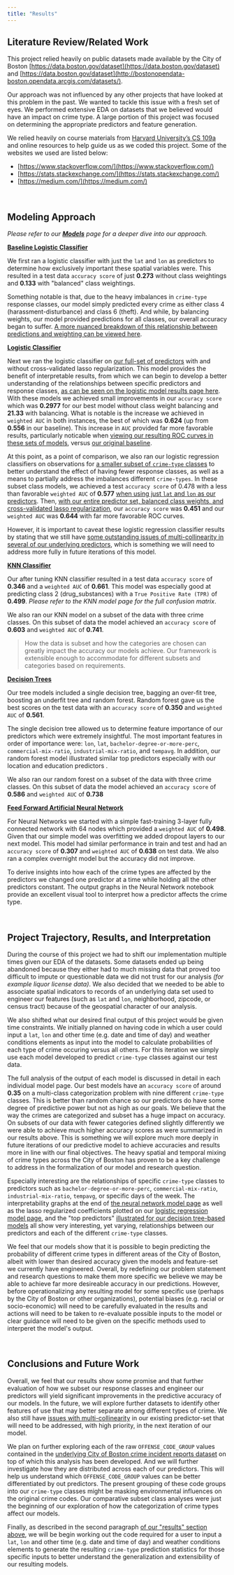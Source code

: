 ```yaml
---
title: "Results"
---
```


## Literature Review/Related Work

This project relied heavily on public datasets made available by the City of Boston [https://data.boston.gov/dataset](https://data.boston.gov/dataset) and [https://data.boston.gov/dataset](http://bostonopendata-boston.opendata.arcgis.com/datasets/).  

Our approach was not influenced by any other projects that have looked at this problem in the past.  We wanted to tackle this issue with a fresh set of eyes.  We performed extensive EDA on datasets that we believed would have an impact on crime type.  A large portion of this project was focused on determining the appropriate predictors and feature generation.  

We relied heavily on course materials from [Harvard University’s CS 109a](https://github.com/Harvard-IACS/2019-CS109A) and online resources to help guide us as we coded this project.  Some of the websites we used are listed below:

-	[https://www.stackoverflow.com/](https://www.stackoverflow.com/)
-	[https://stats.stackexchange.com/](https://stats.stackexchange.com/)
-	[https://medium.com/](https://medium.com/)

&nbsp;

## Modeling Approach

*Please refer to our [**Models**](models.md) page for a deeper dive into our approach.*

[**Baseline Logistic Classifier**](model-baseline.md)

We first ran a logistic classifier with just the ``lat`` and ``lon`` as predictors to determine how exclusively important these spatial variables were.  This resulted in a test data ``accuracy score`` of just **0.273** without class weightings and **0.133** with "balanced" class weightings.

Something notable is that, due to the heavy imbalances in `crime-type` response classes, our model simply predicted every crime as either class 4 (harassment-disturbance) and class 6 (theft). And while, by balancing weights, our model provided predictions for all classes, our overall accuracy began to suffer. [A more nuanced breakdown of this relationship between predictions and weighting can be viewed here](model-baseline.md#confmat).

[**Logistic Classifier**](model-logistic.md)

Next we ran the logistic classifier on [our full-set of predictors](models.md#predictors) with and without cross-validated lasso regularization.  This model provides the benefit of interpretable results, from which we can begin to develop a better understanding of the relationships between specific predictors and response classes, [as can be seen on the logistic model results page here](model-logistic.md#coef). With these models we achieved small improvements in our `accuracy score` which was **0.2977** for our best model without class weight balancing and **21.33** with balancing. What is notable is the increase we achieved in ``weighted AUC`` in both instances, the best of which was **0.624** (up from **0.556** in our baseline). This increase in ``AUC`` provided far more favorable results, particularly noticable when [viewing our resulting ROC curves in these sets of models](model-logistic.md#roc1), versus [our original baseline](model-baseline.md#roc).

At this point, as a point of comparison, we also ran our logistic regression classifiers on observations for [a smaller subset of `crime-type` classes](models.md#response-comp) to better understand the effect of having fewer response classes, as well as a means to partially address the imbalances different `crime-types`. In these subset class models, we achieved a test ``accuracy score`` of 0.478 with a less than favorable `weighted AUC` of **0.577** [when using just `lat` and `lon` as our predictors](model-logistic.md#model3). Then, [with our entire predictor set, balanced class weights, and cross-validated lasso regularization](model-logistic.md#model4), our ``accuracy score`` was **0.451** and our ``weighted AUC`` was **0.644** with far more favorable ROC curves. 

However, it is important to caveat these logistic regression classifier results by stating that we still have [some outstanding issues of multi-collinearity in several of our underlying predictors](data.md#correlation), which is something we will need to address more fully in future iterations of this model.

[**KNN Classifier**](model-knn.md) 

Our after tuning KNN classifier resulted in a test data ``accuracy score`` of **0.346** and a ``weighted AUC`` of **0.661**.  This model was especially good at predicting class 2 (drug_substances) with a ``True Positive Rate (TPR)`` of **0.499**.  *Please refer to the KNN model page for the full confusion matrix*.

We also ran our KNN model on a subset of the data with three crime classes.  On this subset of data the model achieved an ``accuracy score`` of **0.603** and ``weighted AUC`` of **0.741**.  

> How the data is subset and how the categories are chosen can greatly impact the accuracy our models achieve. Our framework is extensible enough to accommodate for different subsets and categories based on requirements.

[**Decision Trees**](model-trees.md)

Our tree models included a single decision tree, bagging an over-fit tree, boosting an underfit tree and random forest.  Random forest gave us the best scores on the test data with an ``accuracy score`` of **0.350** and ``weighted AUC`` of **0.561**.

The single decision tree allowed us to determine feature importance of our predictors which were extremely insightful.  The most important features in order of importance were: ``lon``, ``lat``, ``bachelor-degree-or-more-perc``, ``commercial-mix-ratio``, ``industrial-mix-ratio``, and ``tempavg``. In addition, our random forest model illustrated similar top predictors especially with our location and education predictors .

We also ran our random forest on a subset of the data with three crime classes. On this subset of data the model achieved an ``accuracy score`` of **0.586** and ``weighted AUC`` of **0.738**

[**Feed Forward Artificial Neural Network**](model-nn.md)

For Neural Networks we started with a simple fast-training 3-layer fully connected network with 64 nodes which provided a ``weighted AUC`` of **0.498**.  Given that our simple model was overfitting we added dropout layers to our next model.  This model had similar performance in train and test and had an ``accuracy score`` of **0.307** and ``weighted AUC`` of **0.638** on test data.  We also ran a complex overnight model but the accuracy did not improve.

To derive insights into how each of the crime types are affected by the predictors we changed one predictor at a time while holding all the other predictors constant.  The output graphs in the Neural Network notebook provide an excellent visual tool to interpret how a predictor affects the crime type.

&nbsp;

<a id='results'></a>

## Project Trajectory, Results, and Interpretation

During the course of this project we had to shift our implementation multiple times given our EDA of the datasets.  Some datasets ended up being abandoned because they either had to much missing data that proved too difficult to impute or questionable data we did not trust for our analysis *(for example liquor license data)*.  We also decided that we needed to be able to associate spatial indicators to records of an underlying data set used to engineer our features (such as ``lat`` and ``lon``, neighborhood, zipcode, or census tract) because of the geospatial character of our analysis.

We also shifted what our desired final output of this project would be given time constraints.  We initially planned on having code in which a user could input a ``lat``, ``lon`` and other time (e.g. date and time of day) and weather conditions elements as input into the model to calculate probabilities of each type of crime occuring versus all others.  For this iteration we simply use each model developed to predict `crime-type` classes against our test data. 

The full analysis of the output of each model is discussed in detail in each individual model page.  Our best models have an ``accuracy score`` of around **0.35** on a multi-class categorization problem with nine different `crime-type` classes.  This is better than random chance so our predictors do have some degree of predictive power but not as high as our goals. We believe that the way the crimes are categorized and subset has a huge impact on accuracy.  On subsets of our data with fewer categories defined slightly differently we were able to achieve much higher accuracy scores as were summarized in our results above.  This is something we will explore much more deeply in future iterations of our predictive model to achieve accuracies and results more in line with our final objectives. The heavy spatial and temporal mixing of crime types across the City of Boston has proven to be a key challenge to address in the formalization of our model and research question.

Especially interesting are the relationships of specific `crime-type` classes to predictors such as ``bachelor-degree-or-more-perc``, ``commercial-mix-ratio``, ``industrial-mix-ratio``, ``tempavg``, or specific days of the week.  The interpretability graphs at the end of [the neural network model page](model-nn.md) as well as the lasso regularized coefficients plotted on our [logistic regression model page](model-logistic.md#coef), and the "top predictors" [illustrated for our decision tree-based models](model-trees.md) all show very interesting, yet varying, relationships between our predictors and each of the different `crime-type` classes.

We feel that our models show that it is possible to begin predicting the probability of different crime types in different areas of the City of Boston, albeit with lower than desired accuracy given the models and feature-set we currently have engineered. Overall, by redefining our problem statement and research questions to make them more specific we believe we may be able to achieve far more desireable accuracy in our predictions.  However, before operationalizing any resulting model for some specific use (perhaps by the City of Boston or other organizations), potential biases (e.g. racial or socio-economic) will need to be carefully evaluated in the results and actions will need to be taken to re-evaluate possible inputs to the model or clear guidance will need to be given on the specific methods used to interperet the model's output.  

&nbsp;

## Conclusions and Future Work 

Overall, we feel that our results show some promise and that further evaluation of how we subset our response classes and engineer our predictors will yield significant improvements in the predictive accuracy of our models.  In the future, we will explore further datasets to identify other features of use that may better separate among different types of crime.  We also still have [issues with multi-collinearity](data.md#correlation) in our existing predictor-set that will need to be addressed, with high priority, in the next iteration of our model.

We plan on further exploring each of the raw ``OFFENSE_CODE_GROUP`` values contained in the [underlying City of Boston crime incident reports dataset](data-crime.md) on top of which this analysis has been developed. And we will further investigate how they are distributed across each of our predictors.  This will help us understand which ``OFFENSE_CODE_GROUP`` values can be better differentiated by out predictors.  The present grouping of these code groups into our `crime-type` classes might be masking environmental influences on the original crime codes.  Our comparative subset class analyses were just the beginning of our exploration of how the categorization of crime types affect our models.

Finally, as described in the second paragraph [of our "results" section above](#results), we will be begin working out the code required for a user to input a ``lat``, ``lon`` and other time (e.g. date and time of day) and weather conditions elements to generate the resulting `crime-type` prediction statistics for those specific inputs to better understand the generalization and extensibility of our resulting models.
